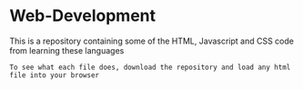 # Web-Development
This is a repository containing some of the HTML, Javascript and CSS code from learning these languages
```
To see what each file does, download the repository and load any html file into your browser
```
